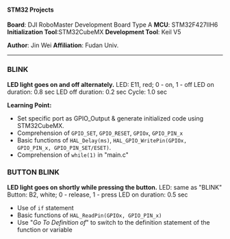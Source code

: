 #### STM32 Projects 

**Board**: DJI RoboMaster Development Board Type A
**MCU**: STM32F427IIH6
**Initialization Tool**:STM32CubeMX
**Development Tool**: Keil V5

**Author**: Jin Wei
**Affiliation**: Fudan Univ.

- - -

### BLINK

**LED light goes on and off alternately.**
LED: E11, red; 0 - on, 1 - off
LED on duration: 0.8 sec
LED off duration: 0.2 sec
Cycle: 1.0 sec

**Learning Point:**
- Set specific port as GPIO_Output & generate initialized code using STM32CubeMX.
- Comprehension of ``GPIO_SET``, ``GPIO_RESET``, ``GPIOx``, ``GPIO_PIN_x``
- Basic functions of ``HAL_Delay(ms)``, ``HAL_GPIO_WritePin(GPIOx, GPIO_PIN_x, GPIO_PIN_SET/ESET)``.
- Comprehension of ``while(1)`` in "main.c"

### BUTTON BLINK

**LED light goes on shortly while pressing the button.**
LED: same as "BLINK"
Button: B2, white; 0 - release, 1 - press
LED on duration: 0.5 sec
- Use of ``if`` statement
- Basic functions of ``HAL_ReadPin(GPIOx, GPIO_PIN_x)``
- Use "*Go To Definition of*" to switch to the definition statement of the function or variable